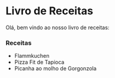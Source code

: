 # Livro de Receitas

Olá, bem vindo ao nosso livro de receitas:

### Receitas

 -  Flammkuchen
 -  Pizza Fit de Tapioca
 -  Picanha ao molho de Gorgonzola
